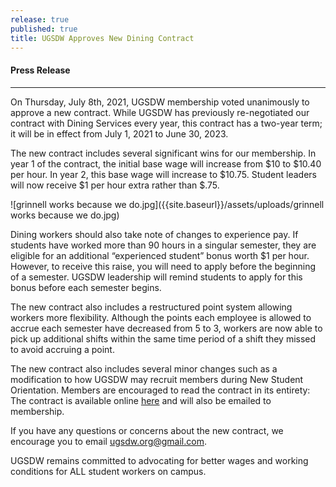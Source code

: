 ```yaml
---
release: true
published: true
title: UGSDW Approves New Dining Contract
---
```

#### Press Release

***

On Thursday, July 8th, 2021, UGSDW membership voted unanimously to approve a new contract. While UGSDW has previously re-negotiated our contract with Dining Services every year, this contract has a two-year term; it will be in effect from July 1, 2021 to June 30, 2023.

The new contract includes several significant wins for our membership. In year 1 of the contract, the initial base wage will increase from $10 to $10.40 per hour. In year 2, this base wage will increase to $10.75. Student leaders will now receive $1 per hour extra rather than $.75.

![grinnell works because we do.jpg]({{site.baseurl}}/assets/uploads/grinnell works because we do.jpg)

Dining workers should also take note of changes to experience pay. If students have worked more than 90 hours in a singular semester, they are eligible for an additional “experienced student” bonus worth $1 per hour. However, to receive this raise, you will need to apply before the beginning of a semester. UGSDW leadership will remind students to apply for this bonus before each semester begins. 

The new contract also includes a restructured point system allowing workers more flexibility. Although the points each employee is allowed to accrue each semester have decreased from 5 to 3, workers are now able to pick up additional shifts within the same time period of a shift they missed to avoid accruing a point. 

The new contract also includes several minor changes such as a modification to how UGSDW may recruit members during New Student Orientation. Members are encouraged to read the contract in its entirety: The contract is available online [here](/members/contract/) and will also be emailed to membership.

If you have any questions or concerns about the new contract, we encourage you to email ugsdw.org@gmail.com. 

UGSDW remains committed to advocating for better wages and working conditions for ALL student workers on campus.
